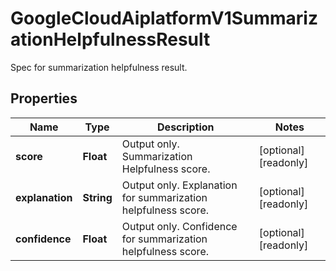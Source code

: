 

# GoogleCloudAiplatformV1SummarizationHelpfulnessResult

Spec for summarization helpfulness result.

## Properties

| Name | Type | Description | Notes |
|------------ | ------------- | ------------- | -------------|
|**score** | **Float** | Output only. Summarization Helpfulness score. |  [optional] [readonly] |
|**explanation** | **String** | Output only. Explanation for summarization helpfulness score. |  [optional] [readonly] |
|**confidence** | **Float** | Output only. Confidence for summarization helpfulness score. |  [optional] [readonly] |



